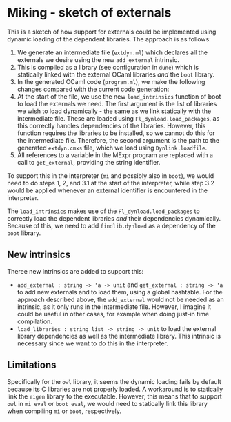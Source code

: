 # Miking - sketch of externals

This is a sketch of how support for externals could be implemented using
dynamic loading of the dependent libraries. The approach is as follows:
1. We generate an intermediate file (`extdyn.ml`) which declares all the
   externals we desire using the new `add_external` intrinsic.
2. This is compiled as a library (see configuration in `dune`) which is
   statically linked with the external OCaml libraries _and_ the `boot`
   library.
3. In the generated OCaml code (`program.ml`), we make the following changes
   compared with the current code generation:
  1. At the start of the file, we use the new `load_intrinsics` function of
     boot to load the externals we need. The first argument is the list of
     libraries we wish to load dynamically - the same as we link statically
     with the intermediate file. These are loaded using
     `Fl_dynload.load_packages`, as this correctly handles dependencies of the
     libraries. However, this function requires the libraries to be installed,
     so we cannot do this for the intermediate file. Therefore, the second
     argument is the path to the generated `extdyn.cmxs` file, which we load
     using `Dynlink.loadfile`.
  2. All references to a variable in the MExpr program are replaced with a call
     to `get_external`, providing the string identifier.

To support this in the interpreter (`mi` and possibly also in `boot`), we would
need to do steps 1, 2, and 3.1 at the start of the interpreter, while step 3.2
would be applied whenever an external identifier is encountered in the
interpreter.

The `load_intrinsics` makes use of the `Fl_dynload.load_packages` to correctly
load the dependent libraries _and_ their dependencies dynamically. Because of
this, we need to add `findlib.dynload` as a dependency of the `boot` library.

## New intrinsics

Theree new intrinsics are added to support this:
* `add_external : string -> 'a -> unit` and `get_external : string -> 'a` to
  add new externals and to load them, using a global hashtable. For the
  approach described above, the `add_external` would not be needed as an
  intrinsic, as it only runs in the intermediate file. However, I imagine it
  could be useful in other cases, for example when doing just-in time
  compilation.
* `load_libraries : string list -> string -> unit` to load the external
  library dependencies as well as the intermediate library. This intrinsic is
  necessary since we want to do this in the interpreter.

## Limitations

Specifically for the `owl` library, it seems the dynamic loading fails by
default because its C libraries are not properly loaded. A workaround is to
statically link the `eigen` library to the executable. However, this means that
to support `owl` in `mi eval` or `boot eval`, we would need to statically link
this library when compiling `mi` or `boot`, respectively.
